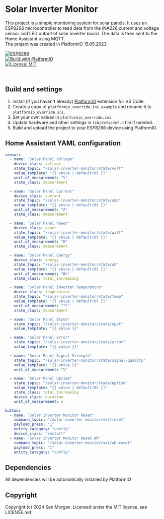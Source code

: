 # Solar Inverter Monitor

This project is a simple monitoring system for solar panels. It uses an ESP8266 microcontroller to read data from the INA226
current and voltage sensor and LED output of solar inverter board. The data is then sent to the Home Assistant using MQTT.<br>
The project was created in PlatformIO 15.05.2023

[![ESP8266](https://img.shields.io/badge/ESP-8266-000000.svg?longCache=true&style=flat&colorA=AA101F)](https://www.espressif.com/en/products/socs/esp8266)<br>
[![Build with PlatformIO](https://img.shields.io/badge/Build%20with-PlatformIO-orange)](https://platformio.org/)<br>
[![License: MIT](https://img.shields.io/badge/License-MIT-brightgreen.svg)](https://opensource.org/licenses/MIT)

<br>

## Build and settings
1. Install (if you haven't already) [PlatformIO](https://platformio.org/) extension for VS Code.
2. Create a copy of `platformio_override.ini.example` and rename it to `platformio_override.ini`.
3. Set your own values in `platformio_override.ini`.
4. Update hardware and other settings in `lib/defs/def.h` file if needed.
5. Build and upload the project to your ESP8266 device using PlatformIO.

## Home Assistant YAML configuration
```yaml
sensor:
  - name: "Solar Panel Voltage"
    device_class: voltage
    state_topic: "/solar-inverter-monitor/state/volt"
    value_template: "{{ value | default(0) }}"
    unit_of_measurement: "V"
    state_class: measurement

  - name: "Solar Panel Current"
    device_class: current
    state_topic: "/solar-inverter-monitor/state/amp"
    value_template: "{{ value | default(0) }}"
    unit_of_measurement: "A"
    state_class: measurement

  - name: "Solar Panel Power"
    device_class: power
    state_topic: "/solar-inverter-monitor/state/watt"
    value_template: "{{ value | default(0) }}"
    unit_of_measurement: "W"
    state_class: measurement

  - name: "Solar Panel Energy"
    device_class: energy
    state_topic: "/solar-inverter-monitor/state/wh"
    value_template: "{{ value | default(0) }}"
    unit_of_measurement: "Wh"
    state_class: total_increasing

  - name: "Solar Panel Inverter Temperature"
    device_class: temperature
    state_topic: "/solar-inverter-monitor/state/temp"
    value_template: "{{ value | default(0) }}"
    unit_of_measurement: "°C"
    state_class: measurement

  - name: "Solar Panel State"
    state_topic: "/solar-inverter-monitor/state/mppt"
    value_template: "{{ value }}"

  - name: "Solar Panel Error"
    state_topic: "/solar-inverter-monitor/state/error"
    value_template: "{{ value }}"

  - name: "Solar Panel Signal Strength"
    state_topic: "/solar-inverter-monitor/state/signal-quality"
    value_template: "{{ value }}"
    unit_of_measurement: "%"

  - name: "Solar Panel Uptime"
    state_topic: "/solar-inverter-monitor/state/uptime"
    value_template: "{{ value | default(0) }}"
    state_class: total_increasing
    device_class: duration
    unit_of_measurement: s

button:
  - name: "Solar Inverter Monitor Reset"
    command_topic: "/solar-inverter-monitor/set/reset"
    payload_press: "1"
    entity_category: "config"
    device_class: "restart"
  - name: "Solar Inverter Monitor Reset Wh"
    command_topic: "/solar-inverter-monitor/set/wh-reset"
    payload_press: "1"
    entity_category: "config"
```

## Dependencies
All dependencies will be automatically installed by PlatformIO

## Copyright
Copyright (c) 2024 Sen Morgan. Licensed under the MIT license, see LICENSE.md